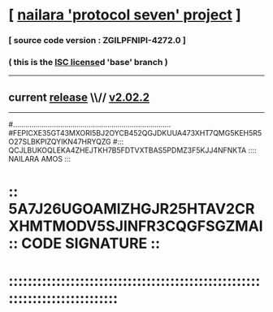 
# [ [nailara 'protocol seven' project](http://nailara.network/) ]

### [ source code version : ZGILPFNIPI-4272.0 ]

### ( this is the [ISC license](license)d 'base' branch )
---
## current [release](https://github.com/nailara-technologies/protocol-7/releases) \\\\// [v2.02.2](https://github.com/nailara-technologies/protocol-7/releases/tag/v2.02.2)
---

#.............................................................................
#FEPICXE35GT43MXORI5BJ2OYCB452QGJDKUUA473XHT7QMG5KEH5R5O27SLBKPIZQYIKN47HRYQZG
#::: QCJLBUKOQLEKA4ZHEJTKH7B5FDTVXTBAS5PDMZ3F5KJJ4NFNKTA :::: NAILARA AMOS :::
# :: 5A7J26UGOAMIZHGJR25HTAV2CRXHMTMODV5SJINFR3CQGFSGZMAI :: CODE SIGNATURE ::
# ::::::::::::::::::::::::::::::::::::::::::::::::::::::::::::::::::::::::::::
